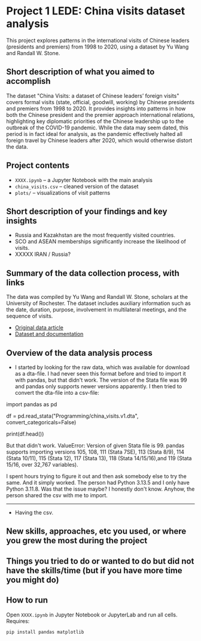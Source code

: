
# Project 1 LEDE: China visits dataset analysis

This project explores patterns in the international visits of Chinese leaders (presidents and premiers) from 1998 to 2020, using a dataset by Yu Wang and Randall W. Stone.

## Short description of what you aimed to accomplish

The dataset "China Visits: a dataset of Chinese leaders’ foreign visits" covers formal visits (state, official, goodwill, working) by Chinese presidents and premiers from 1998 to 2020. It provides insights into patterns in how both the Chinese president and the premier approach international relations, highlighting key diplomatic priorities of the Chinese leadership up to the outbreak of the COVID-19 pandemic. While the data may seem dated, this period is in fact ideal for analysis, as the pandemic effectively halted all foreign travel by Chinese leaders after 2020, which would otherwise distort the data.

## Project contents

- `XXXX.ipynb` – a Jupyter Notebook with the main analysis
- `china_visits.csv` – cleaned version of the dataset
- `plots/` – visualizations of visit patterns

## Short description of your findings and key insights

- Russia and Kazakhstan are the most frequently visited countries.
- SCO and ASEAN memberships significantly increase the likelihood of visits.
- XXXXX IRAN / Russia? 
  
## Summary of the data collection process, with links

The data was compiled by Yu Wang and Randall W. Stone, scholars at the University of Rochester. The dataset includes auxiliary information such as the date, duration, purpose, involvement in multilateral meetings, and the sequence of visits.
- [Original data article](https://link.springer.com/article/10.1007/s11558-022-09459-z)
- [Dataset and documentation](https://dataverse.harvard.edu/dataset.xhtml?persistentId=doi:10.7910/DVN/GJYNU1)

## Overview of the data analysis process

- I started by looking for the raw data, which was available for download as a dta-file. I had never seen this format before and tried to import it with pandas, but that didn't work. The version of the Stata file was 99 and pandas only supports newer versions apparently. I then tried to convert the dta-file into a csv-file:

import pandas as pd

df = pd.read_stata("Programming/china_visits.v1.dta", convert_categoricals=False)

print(df.head())

But that didn't work. ValueError: Version of given Stata file is 99. pandas supports importing versions 105, 108, 111 (Stata 7SE), 113 (Stata 8/9), 114 (Stata 10/11), 115 (Stata 12), 117 (Stata 13), 118 (Stata 14/15/16),and 119 (Stata 15/16, over 32,767 variables).

I spent hours trying to figure it out and then ask somebody else to try the same. And it simply worked. The person had Python 3.13.5 and I only have Python 3.11.8. Was that the issue maybe? I honestly don't know. Anyhow, the person shared the csv with me to import.

---

- Having the csv.

## New skills, approaches, etc you used, or where you grew the most during the project

## Things you tried to do or wanted to do but did not have the skills/time (but if you have more time you might do)

## How to run

Open `XXXX.ipynb` in Jupyter Notebook or JupyterLab and run all cells. Requires:
```bash
pip install pandas matplotlib
